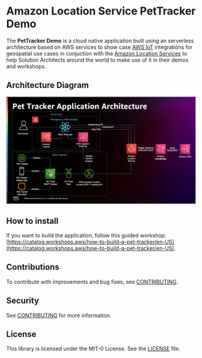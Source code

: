 # Amazon Location Service PetTracker Demo

The **PetTracker Demo** is a cloud native application built using an serverless architecture based on AWS services to show case [AWS IoT](https://aws.amazon.com/iot/) integrations for geospatial use cases in conjuction with the [Amazon Location Services](https://aws.amazon.com/location/) to help Solution Architects around the world to make use of it in their demos and workshops.

## Architecture Diagram

![PetTracker Architecture](infra/architecture.png "PetTracker Architecture")

## How to install

If you want to build the application, follow this guided workshop: [https://catalog.workshops.aws/how-to-build-a-pet-tracker/en-US](https://catalog.workshops.aws/how-to-build-a-pet-tracker/en-US).

## Contributions

To contribute with improvements and bug fixes, see [CONTRIBUTING](CONTRIBUTING.md).

## Security

See [CONTRIBUTING](CONTRIBUTING.md#security-issue-notifications) for more information.

## License

This library is licensed under the MIT-0 License. See the [LICENSE](LICENSE) file.
